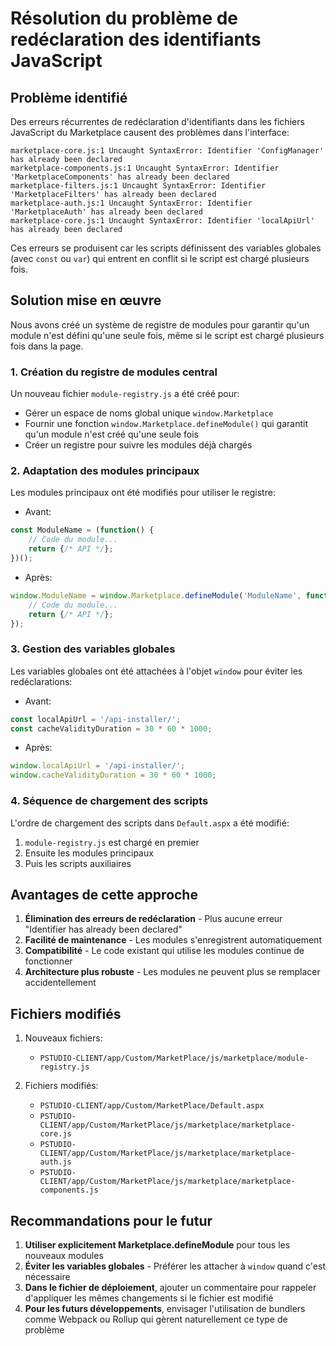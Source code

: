 # Résolution du problème de redéclaration des identifiants JavaScript

## Problème identifié

Des erreurs récurrentes de redéclaration d'identifiants dans les fichiers JavaScript du Marketplace causent des problèmes dans l'interface:

```
marketplace-core.js:1 Uncaught SyntaxError: Identifier 'ConfigManager' has already been declared
marketplace-components.js:1 Uncaught SyntaxError: Identifier 'MarketplaceComponents' has already been declared
marketplace-filters.js:1 Uncaught SyntaxError: Identifier 'MarketplaceFilters' has already been declared
marketplace-auth.js:1 Uncaught SyntaxError: Identifier 'MarketplaceAuth' has already been declared
marketplace-core.js:1 Uncaught SyntaxError: Identifier 'localApiUrl' has already been declared
```

Ces erreurs se produisent car les scripts définissent des variables globales (avec `const` ou `var`) qui entrent en conflit si le script est chargé plusieurs fois.

## Solution mise en œuvre

Nous avons créé un système de registre de modules pour garantir qu'un module n'est défini qu'une seule fois, même si le script est chargé plusieurs fois dans la page.

### 1. Création du registre de modules central

Un nouveau fichier `module-registry.js` a été créé pour:
- Gérer un espace de noms global unique `window.Marketplace`
- Fournir une fonction `window.Marketplace.defineModule()` qui garantit qu'un module n'est créé qu'une seule fois
- Créer un registre pour suivre les modules déjà chargés

### 2. Adaptation des modules principaux

Les modules principaux ont été modifiés pour utiliser le registre:

- Avant:
```javascript
const ModuleName = (function() {
    // Code du module...
    return {/* API */};
})();
```

- Après:
```javascript
window.ModuleName = window.Marketplace.defineModule('ModuleName', function() {
    // Code du module...
    return {/* API */};
});
```

### 3. Gestion des variables globales

Les variables globales ont été attachées à l'objet `window` pour éviter les redéclarations:

- Avant:
```javascript
const localApiUrl = '/api-installer/';
const cacheValidityDuration = 30 * 60 * 1000;
```

- Après:
```javascript
window.localApiUrl = '/api-installer/';
window.cacheValidityDuration = 30 * 60 * 1000;
```

### 4. Séquence de chargement des scripts

L'ordre de chargement des scripts dans `Default.aspx` a été modifié:
1. `module-registry.js` est chargé en premier
2. Ensuite les modules principaux
3. Puis les scripts auxiliaires

## Avantages de cette approche

1. **Élimination des erreurs de redéclaration** - Plus aucune erreur "Identifier has already been declared"
2. **Facilité de maintenance** - Les modules s'enregistrent automatiquement
3. **Compatibilité** - Le code existant qui utilise les modules continue de fonctionner
4. **Architecture plus robuste** - Les modules ne peuvent plus se remplacer accidentellement

## Fichiers modifiés

1. Nouveaux fichiers:
   - `PSTUDIO-CLIENT/app/Custom/MarketPlace/js/marketplace/module-registry.js`

2. Fichiers modifiés:
   - `PSTUDIO-CLIENT/app/Custom/MarketPlace/Default.aspx` 
   - `PSTUDIO-CLIENT/app/Custom/MarketPlace/js/marketplace/marketplace-core.js`
   - `PSTUDIO-CLIENT/app/Custom/MarketPlace/js/marketplace/marketplace-auth.js`
   - `PSTUDIO-CLIENT/app/Custom/MarketPlace/js/marketplace/marketplace-components.js`

## Recommandations pour le futur

1. **Utiliser explicitement Marketplace.defineModule** pour tous les nouveaux modules
2. **Éviter les variables globales** - Préférer les attacher à `window` quand c'est nécessaire
3. **Dans le fichier de déploiement**, ajouter un commentaire pour rappeler d'appliquer les mêmes changements si le fichier est modifié
4. **Pour les futurs développements**, envisager l'utilisation de bundlers comme Webpack ou Rollup qui gèrent naturellement ce type de problème